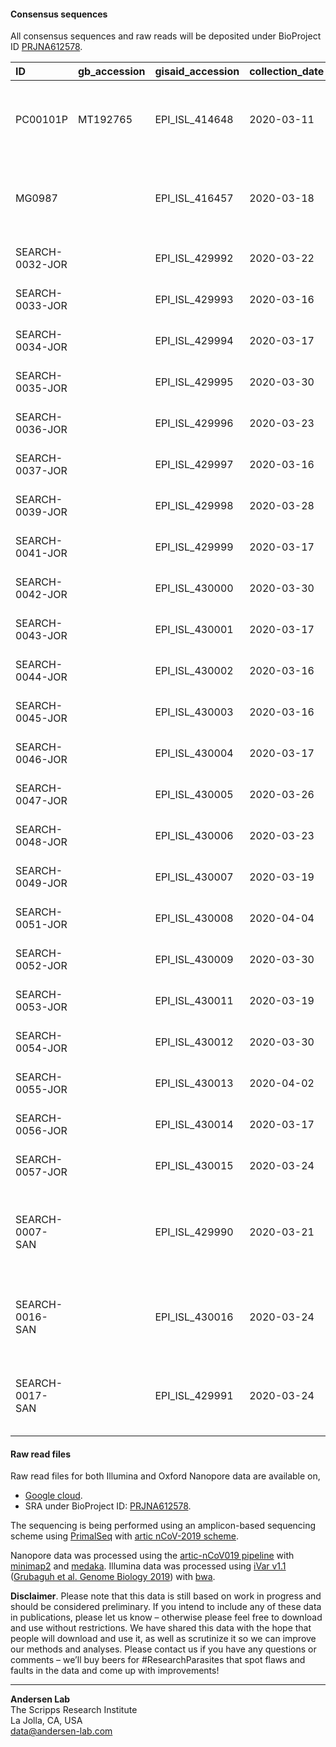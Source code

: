 #### Consensus sequences

All consensus sequences and raw reads will be deposited under BioProject ID [PRJNA612578](https://www.ncbi.nlm.nih.gov/bioproject/612578).

|ID|gb\_accession|gisaid\_accession|collection\_date|location|FIPS|percent\_coverage\_cds|avg\_depth|authors|originating\_lab|
|:---|:---|:---|:---|:---|:---|:---|:---|:---|:---|
|PC00101P|MT192765|EPI\_ISL\_414648|2020-03-11|North America / USA / California / San Diego|6073|99.7525|3516.14|SEARCH Alliance San Diego|Andersen lab at Scripps Research|
|MG0987||EPI\_ISL\_416457|2020-03-18|North America / USA / California / San Diego|6073|99.5954|2465.6|SEARCH Alliance San Diego|Andersen lab at Scripps Research|
|SEARCH-0032-JOR||EPI\_ISL\_429992|2020-03-22|Asia / Jordan / Amman|6073|99.77|60606.1|"Issa Abu-Dayyeh| Ahmad Tibi| Lama Hussein| Lina Mohammad| Zein Naber| Amid Abdelnour with SEARCH Alliance San Diego"|Biolab Diagnostic Laboratories|
|SEARCH-0033-JOR||EPI\_ISL\_429993|2020-03-16|Asia / Jordan / Amman|6073|100|44936.5|"Issa Abu-Dayyeh| Ahmad Tibi| Lama Hussein| Lina Mohammad| Zein Naber| Amid Abdelnour with SEARCH Alliance San Diego"|Biolab Diagnostic Laboratories|
|SEARCH-0034-JOR||EPI\_ISL\_429994|2020-03-17|Asia / Jordan / Amman|6073|100|35560.2|"Issa Abu-Dayyeh| Ahmad Tibi| Lama Hussein| Lina Mohammad| Zein Naber| Amid Abdelnour with SEARCH Alliance San Diego"|Biolab Diagnostic Laboratories|
|SEARCH-0035-JOR||EPI\_ISL\_429995|2020-03-30|Asia / Jordan / Amman|6073|99.3|48715.3|"Issa Abu-Dayyeh| Ahmad Tibi| Lama Hussein| Lina Mohammad| Zein Naber| Amid Abdelnour with SEARCH Alliance San Diego"|Biolab Diagnostic Laboratories|
|SEARCH-0036-JOR||EPI\_ISL\_429996|2020-03-23|Asia / Jordan / Amman|6073|100|32210.1|"Issa Abu-Dayyeh| Ahmad Tibi| Lama Hussein| Lina Mohammad| Zein Naber| Amid Abdelnour with SEARCH Alliance San Diego"|Biolab Diagnostic Laboratories|
|SEARCH-0037-JOR||EPI\_ISL\_429997|2020-03-16|Asia / Jordan / Amman|6073|100|52690.4|"Issa Abu-Dayyeh| Ahmad Tibi| Lama Hussein| Lina Mohammad| Zein Naber| Amid Abdelnour with SEARCH Alliance San Diego"|Biolab Diagnostic Laboratories|
|SEARCH-0039-JOR||EPI\_ISL\_429998|2020-03-28|Asia / Jordan / Amman|6073|100|64812.1|"Issa Abu-Dayyeh| Ahmad Tibi| Lama Hussein| Lina Mohammad| Zein Naber| Amid Abdelnour with SEARCH Alliance San Diego"|Biolab Diagnostic Laboratories|
|SEARCH-0041-JOR||EPI\_ISL\_429999|2020-03-17|Asia / Jordan / Amman|6073|100|38163|"Issa Abu-Dayyeh| Ahmad Tibi| Lama Hussein| Lina Mohammad| Zein Naber| Amid Abdelnour with SEARCH Alliance San Diego"|Biolab Diagnostic Laboratories|
|SEARCH-0042-JOR||EPI\_ISL\_430000|2020-03-30|Asia / Jordan / Amman|6073|100|54223.6|"Issa Abu-Dayyeh| Ahmad Tibi| Lama Hussein| Lina Mohammad| Zein Naber| Amid Abdelnour with SEARCH Alliance San Diego"|Biolab Diagnostic Laboratories|
|SEARCH-0043-JOR||EPI\_ISL\_430001|2020-03-17|Asia / Jordan / Amman|6073|100|40737.6|"Issa Abu-Dayyeh| Ahmad Tibi| Lama Hussein| Lina Mohammad| Zein Naber| Amid Abdelnour with SEARCH Alliance San Diego"|Biolab Diagnostic Laboratories|
|SEARCH-0044-JOR||EPI\_ISL\_430002|2020-03-16|Asia / Jordan / Amman|6073|100|53799.2|"Issa Abu-Dayyeh| Ahmad Tibi| Lama Hussein| Lina Mohammad| Zein Naber| Amid Abdelnour with SEARCH Alliance San Diego"|Biolab Diagnostic Laboratories|
|SEARCH-0045-JOR||EPI\_ISL\_430003|2020-03-16|Asia / Jordan / Amman|6073|100|79270.1|"Issa Abu-Dayyeh| Ahmad Tibi| Lama Hussein| Lina Mohammad| Zein Naber| Amid Abdelnour with SEARCH Alliance San Diego"|Biolab Diagnostic Laboratories|
|SEARCH-0046-JOR||EPI\_ISL\_430004|2020-03-17|Asia / Jordan / Amman|6073|100|58760.2|"Issa Abu-Dayyeh| Ahmad Tibi| Lama Hussein| Lina Mohammad| Zein Naber| Amid Abdelnour with SEARCH Alliance San Diego"|Biolab Diagnostic Laboratories|
|SEARCH-0047-JOR||EPI\_ISL\_430005|2020-03-26|Asia / Jordan / Amman|6073|100|73368.1|"Issa Abu-Dayyeh| Ahmad Tibi| Lama Hussein| Lina Mohammad| Zein Naber| Amid Abdelnour with SEARCH Alliance San Diego"|Biolab Diagnostic Laboratories|
|SEARCH-0048-JOR||EPI\_ISL\_430006|2020-03-23|Asia / Jordan / Amman|6073|100|42566|"Issa Abu-Dayyeh| Ahmad Tibi| Lama Hussein| Lina Mohammad| Zein Naber| Amid Abdelnour with SEARCH Alliance San Diego"|Biolab Diagnostic Laboratories|
|SEARCH-0049-JOR||EPI\_ISL\_430007|2020-03-19|Asia / Jordan / Amman|6073|100|47203.2|"Issa Abu-Dayyeh| Ahmad Tibi| Lama Hussein| Lina Mohammad| Zein Naber| Amid Abdelnour with SEARCH Alliance San Diego"|Biolab Diagnostic Laboratories|
|SEARCH-0051-JOR||EPI\_ISL\_430008|2020-04-04|Asia / Jordan / Amman|6073|97.98|55629.6|"Issa Abu-Dayyeh| Ahmad Tibi| Lama Hussein| Lina Mohammad| Zein Naber| Amid Abdelnour with SEARCH Alliance San Diego"|Biolab Diagnostic Laboratories|
|SEARCH-0052-JOR||EPI\_ISL\_430009|2020-03-30|Asia / Jordan / Irbid|6073|100|29390.3|"Issa Abu-Dayyeh| Ahmad Tibi| Lama Hussein| Lina Mohammad| Zein Naber| Amid Abdelnour with SEARCH Alliance San Diego"|Biolab Diagnostic Laboratories|
|SEARCH-0053-JOR||EPI\_ISL\_430011|2020-03-19|Asia / Jordan / Amman|6073|100|65439.2|"Issa Abu-Dayyeh| Ahmad Tibi| Lama Hussein| Lina Mohammad| Zein Naber| Amid Abdelnour with SEARCH Alliance San Diego"|Biolab Diagnostic Laboratories|
|SEARCH-0054-JOR||EPI\_ISL\_430012|2020-03-30|Asia / Jordan / Irbid|6073|99.99|67262.4|"Issa Abu-Dayyeh| Ahmad Tibi| Lama Hussein| Lina Mohammad| Zein Naber| Amid Abdelnour with SEARCH Alliance San Diego"|Biolab Diagnostic Laboratories|
|SEARCH-0055-JOR||EPI\_ISL\_430013|2020-04-02|Asia / Jordan / Amman|6073|96|67329.1|"Issa Abu-Dayyeh| Ahmad Tibi| Lama Hussein| Lina Mohammad| Zein Naber| Amid Abdelnour with SEARCH Alliance San Diego"|Biolab Diagnostic Laboratories|
|SEARCH-0056-JOR||EPI\_ISL\_430014|2020-03-17|Asia / Jordan / Amman|6073|100|40156.9|"Issa Abu-Dayyeh| Ahmad Tibi| Lama Hussein| Lina Mohammad| Zein Naber| Amid Abdelnour with SEARCH Alliance San Diego"|Biolab Diagnostic Laboratories|
|SEARCH-0057-JOR||EPI\_ISL\_430015|2020-03-24|Asia / Jordan / Amman|6073|100|33430.4|"Issa Abu-Dayyeh| Ahmad Tibi| Lama Hussein| Lina Mohammad| Zein Naber| Amid Abdelnour with SEARCH Alliance San Diego"|Biolab Diagnostic Laboratories|
|SEARCH-0007-SAN||EPI\_ISL\_429990|2020-03-21|North America / USA / California / San Diego|6073|100|6215.17|"SEARCH Alliance San Diego with Christina Clarke| Michelle Vanderpool| Teresa Mueller| Denise Malicki"|Rady's Childrens Hospital|
|SEARCH-0016-SAN||EPI\_ISL\_430016|2020-03-24|North America / USA / California / San Diego|6073|100|6440.67|SEARCH Alliance San Diego|Andersen lab at Scripps Research|
|SEARCH-0017-SAN||EPI\_ISL\_429991|2020-03-24|North America / USA / California / San Diego|6073|100|4947.09|SEARCH Alliance San Diego|Andersen lab at Scripps Research|

#### Raw read files

Raw read files for both Illumina and Oxford Nanopore data are available on, 

* [Google cloud](https://console.cloud.google.com/storage/browser/andersen-lab_hcov-19-genomics).
* SRA under BioProject ID: [PRJNA612578](https://www.ncbi.nlm.nih.gov/bioproject/612578).

The sequencing is being performed using an amplicon-based sequencing scheme using [PrimalSeq](https://www.nature.com/articles/nprot.2017.066) with [artic nCoV-2019 scheme](https://github.com/artic-network/artic-ncov2019/tree/master/primer_schemes/nCoV-2019). 

Nanopore data was processed using the [artic-nCoV019 pipeline](https://github.com/artic-network/artic-ncov2019) with [minimap2](https://github.com/lh3/minimap2) and [medaka](https://github.com/nanoporetech/medaka).
Illumina data was processed using [iVar v1.1](https://github.com/andersen-lab/ivar) ([Grubaguh et al. Genome Biology 2019](https://genomebiology.biomedcentral.com/articles/10.1186/s13059-018-1618-7)) with [bwa](https://github.com/lh3/bwa).

**Disclaimer**. Please note that this data is still based on work in progress and should be considered preliminary. If you intend to include any of these data in publications, please let us know – otherwise please feel free to download and use without restrictions. We have shared this data with the hope that people will download and use it, as well as scrutinize it so we can improve our methods and analyses. Please contact us if you have any questions or comments – we’ll buy beers for #ResearchParasites that spot flaws and faults in the data and come up with improvements!

---
**Andersen Lab**  
The Scripps Research Institute  
La Jolla, CA, USA  
[data@andersen-lab.com](mailto:data@andersen-lab.com)
